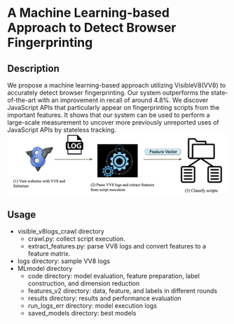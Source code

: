 # A Machine Learning-based Approach to Detect Browser Fingerprinting

## Description
We propose a machine learning-based approach utilizing VisibleV8(VV8) to accurately detect browser fingerprinting. 
Our system outperforms the state-of-the-art with an improvement in recall of around 4.8%. 
We discover JavaScript APIs that particularly appear on fingerprinting scripts from the important features. 
It shows that our system can be used to perform a large-scale measurement to uncover more previously unreported uses of 
JavaScript APIs by stateless tracking.
![alt text](framework.png)

## Usage
* visible\_v8logs\_crawl directory
  * crawl.py: collect script execution.
  * extract\_features.py: parse VV8 logs and convert features to a feature matrix. 
* logs directory: sample VV8 logs
* MLmodel directory
  * code directory: model evaluation, feature preparation, label construction, and dimension reduction
  * features\_v2 directory: data, feature, and labels in different rounds
  * results directory: results and performance evaluation 
  * run\_logs\_err directory: model execution logs
  * saved\_models directory:  best models

